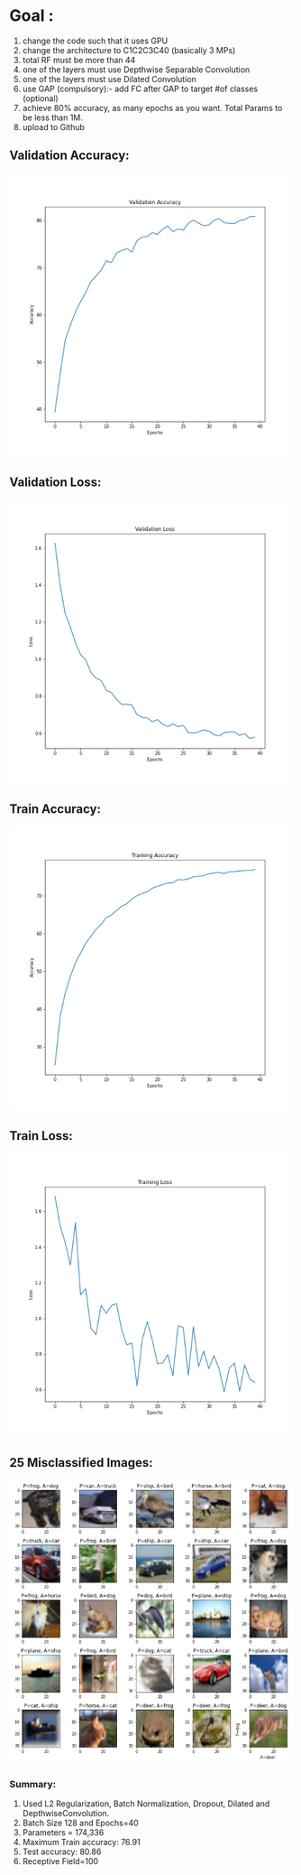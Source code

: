 # Goal :
1. change the code such that it uses GPU
2. change the architecture to C1C2C3C40 (basically 3 MPs)
3. total RF must be more than 44
4. one of the layers must use Depthwise Separable Convolution
5. one of the layers must use Dilated Convolution
6. use GAP (compulsory):- add FC after GAP to target #of classes (optional)
7. achieve 80% accuracy, as many epochs as you want. Total Params to be less than 1M. 
8. upload to Github

## Validation Accuracy:

![accuracy_graph](https://github.com/sajnanshetty/deep-learning/blob/master/s7/images/validation_accuracy_graph.png)

## Validation Loss:

![loss_graph](https://github.com/sajnanshetty/deep-learning/blob/master/s7/images/validation_loss_graph.png)

## Train Accuracy:

![accuracy_graph](https://github.com/sajnanshetty/deep-learning/blob/master/s7/images/train_accuracy_graph.png)

## Train Loss:

![loss_graph](https://github.com/sajnanshetty/deep-learning/blob/master/s7/images/train_loss_graph.png)

## 25 Misclassified Images:
 
![misclassified](https://github.com/sajnanshetty/deep-learning/blob/master/s7/images/cifar_misclassified_images.png) 

### Summary:
1. Used L2 Regularization, Batch Normalization, Dropout, Dilated and DepthwiseConvolution.
2. Batch Size 128 and Epochs=40
3. Parameters = 174,336
3. Maximum Train accuracy:  76.91
4. Test accuracy:  80.86 
5. Receptive Field=100




